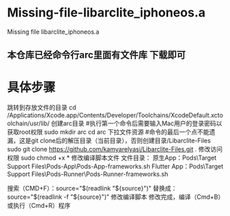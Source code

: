 # Missing-file-libarclite_iphoneos.a
Missing file libarclite_iphoneos.a 

## 本仓库已经命令行arc里面有文件库 下载即可
# 具体步骤


跳转到存放文件的目录
cd /Applications/Xcode.app/Contents/Developer/Toolchains/XcodeDefault.xctoolchain/usr/lib/
创建arc目录
#执行第一个命令后需要输入Mac用户的登录密码以获取root权限
sudo mkdir arc
cd  arc
下拉文件资源
#命令的最后一个点不能遗漏，这是git clone后的解压目录（当前目录），否则创建目录/Libarclite-Files
sudo git clone https://github.com/kamyarelyasi/Libarclite-Files.git .
修改访问权限
sudo chmod +x *
修改编译脚本文件
文件目录：
原生App：Pods\Target Support Files\Pods-App\Pods-App-frameworks.sh
Flutter App：Pods\Target Support Files\Pods-Runner\Pods-Runner-frameworks.sh

搜索（CMD+F）：source="$(readlink "${source}")"
替换成：source="$(readlink -f "${source}")"
修改编译脚本
修改完成，编译（Cmd+B）或执行（Cmd+R）程序
